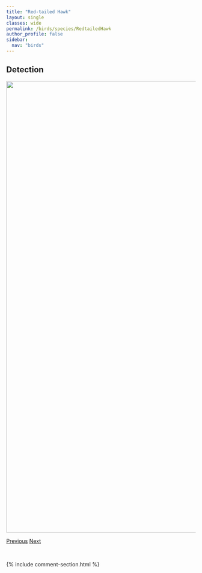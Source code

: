 ```yaml
---
title: "Red-tailed Hawk"
layout: single
classes: wide
permalink: /birds/species/RedtailedHawk
author_profile: false
sidebar:
  nav: "birds"
---
```


<h2>Detection</h2>

<a href="https://drive.google.com/uc?export=view&id=13DZpBcE0LKrYhKVXfRyfvhpj5u1KSKW9">
<img src="https://drive.google.com/uc?export=view&id=13DZpBcE0LKrYhKVXfRyfvhpj5u1KSKW9" height = "1200" width = "800">
</a>

<a href="/DevelopmentWebsite/birds/species/RockWren" class="pagination--pager" title="Rock Wren">Previous</a> <a href="/DevelopmentWebsite/birds/species/RustyBlackbird" class="pagination--pager" title="Rusty Blackbird">Next</a>

<p>&nbsp;</p>

{% include comment-section.html %}
